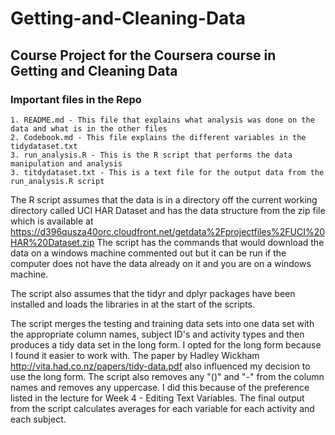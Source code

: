 # Getting-and-Cleaning-Data
## Course Project for the Coursera course in Getting and Cleaning Data
### Important files in the Repo 
	1. README.md - This file that explains what analysis was done on the data and what is in the other files
	2. Codebook.md - This file explains the different variables in the tidydataset.txt
	3. run_analysis.R - This is the R script that performs the data manipulation and analysis
	3. titdydataset.txt - This is a text file for the output data from the run_analysis.R script
	
The R script assumes that the data is in a directory off the current working directory called UCI HAR Dataset and 
has the data structure from the zip file which is available at
https://d396qusza40orc.cloudfront.net/getdata%2Fprojectfiles%2FUCI%20HAR%20Dataset.zip
The script has the commands that would download the data on a windows machine commented out but it can be run if 
the computer does not have the data already on it and you are on a windows machine.

The script also assumes that the tidyr and dplyr packages have been installed and loads the libraries in at the 
start of the scripts.

The script merges the testing and training data sets into one data set with the appropriate column names, subject ID's and activity types
and then produces a tidy data set in the long form.  I opted for the long form because I found it easier to work with.  The paper by 
Hadley Wickham http://vita.had.co.nz/papers/tidy-data.pdf also influenced my decision to use the long form.  The script also 
removes any "()" and "-" from the column names and removes any uppercase.  I did this because of the preference listed in the lecture for 
Week 4 - Editing Text Variables. The final output from the script calculates averages for each variable for each activity and each subject. 




